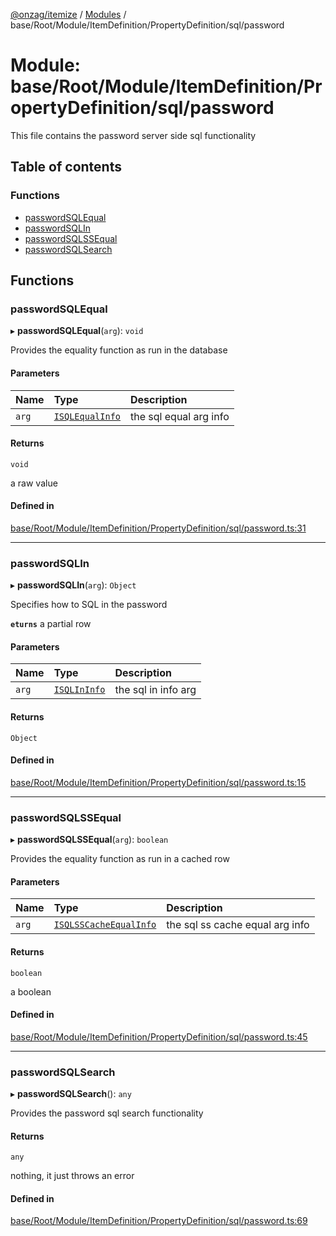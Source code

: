 [@onzag/itemize](../README.md) / [Modules](../modules.md) / base/Root/Module/ItemDefinition/PropertyDefinition/sql/password

# Module: base/Root/Module/ItemDefinition/PropertyDefinition/sql/password

This file contains the password server side sql functionality

## Table of contents

### Functions

- [passwordSQLEqual](base_Root_Module_ItemDefinition_PropertyDefinition_sql_password.md#passwordsqlequal)
- [passwordSQLIn](base_Root_Module_ItemDefinition_PropertyDefinition_sql_password.md#passwordsqlin)
- [passwordSQLSSEqual](base_Root_Module_ItemDefinition_PropertyDefinition_sql_password.md#passwordsqlssequal)
- [passwordSQLSearch](base_Root_Module_ItemDefinition_PropertyDefinition_sql_password.md#passwordsqlsearch)

## Functions

### passwordSQLEqual

▸ **passwordSQLEqual**(`arg`): `void`

Provides the equality function as run in the database

#### Parameters

| Name | Type | Description |
| :------ | :------ | :------ |
| `arg` | [`ISQLEqualInfo`](../interfaces/base_Root_Module_ItemDefinition_PropertyDefinition_types.ISQLEqualInfo.md) | the sql equal arg info |

#### Returns

`void`

a raw value

#### Defined in

[base/Root/Module/ItemDefinition/PropertyDefinition/sql/password.ts:31](https://github.com/onzag/itemize/blob/f2f29986/base/Root/Module/ItemDefinition/PropertyDefinition/sql/password.ts#L31)

___

### passwordSQLIn

▸ **passwordSQLIn**(`arg`): `Object`

Specifies how to SQL in the password

**`eturns`** a partial row

#### Parameters

| Name | Type | Description |
| :------ | :------ | :------ |
| `arg` | [`ISQLInInfo`](../interfaces/base_Root_Module_ItemDefinition_PropertyDefinition_types.ISQLInInfo.md) | the sql in info arg |

#### Returns

`Object`

#### Defined in

[base/Root/Module/ItemDefinition/PropertyDefinition/sql/password.ts:15](https://github.com/onzag/itemize/blob/f2f29986/base/Root/Module/ItemDefinition/PropertyDefinition/sql/password.ts#L15)

___

### passwordSQLSSEqual

▸ **passwordSQLSSEqual**(`arg`): `boolean`

Provides the equality function as run in a cached row

#### Parameters

| Name | Type | Description |
| :------ | :------ | :------ |
| `arg` | [`ISQLSSCacheEqualInfo`](../interfaces/base_Root_Module_ItemDefinition_PropertyDefinition_types.ISQLSSCacheEqualInfo.md) | the sql ss cache equal arg info |

#### Returns

`boolean`

a boolean

#### Defined in

[base/Root/Module/ItemDefinition/PropertyDefinition/sql/password.ts:45](https://github.com/onzag/itemize/blob/f2f29986/base/Root/Module/ItemDefinition/PropertyDefinition/sql/password.ts#L45)

___

### passwordSQLSearch

▸ **passwordSQLSearch**(): `any`

Provides the password sql search functionality

#### Returns

`any`

nothing, it just throws an error

#### Defined in

[base/Root/Module/ItemDefinition/PropertyDefinition/sql/password.ts:69](https://github.com/onzag/itemize/blob/f2f29986/base/Root/Module/ItemDefinition/PropertyDefinition/sql/password.ts#L69)

